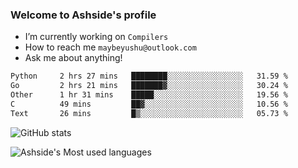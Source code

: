 ### Welcome to Ashside's profile

- I’m currently working on `Compilers`
- How to reach me `maybeyushu@outlook.com`
- Ask me about anything!

<!--START_SECTION:waka-->

```txt
Python     2 hrs 27 mins   ████████░░░░░░░░░░░░░░░░░   31.59 %
Go         2 hrs 21 mins   ███████▓░░░░░░░░░░░░░░░░░   30.24 %
Other      1 hr 31 mins    █████░░░░░░░░░░░░░░░░░░░░   19.56 %
C          49 mins         ██▓░░░░░░░░░░░░░░░░░░░░░░   10.56 %
Text       26 mins         █▒░░░░░░░░░░░░░░░░░░░░░░░   05.73 %
```

<!--END_SECTION:waka-->

![GitHub stats](https://github-readme-stats.vercel.app/api?username=Ashside)

![Ashside's Most used languages](https://github-readme-stats.vercel.app/api/top-langs/?username=Ashside&layout=compact&hide_border=true&langs_count=10)


